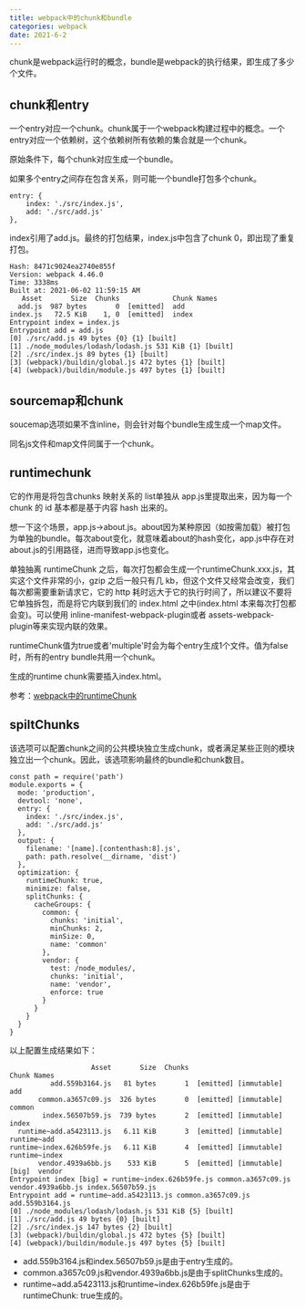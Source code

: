 ```yaml
---
title: webpack中的chunk和bundle
categories: webpack
date: 2021-6-2
---
```


chunk是webpack运行时的概念，bundle是webpack的执行结果，即生成了多少个文件。

## chunk和entry

一个entry对应一个chunk。chunk属于一个webpack构建过程中的概念。一个entry对应一个依赖树，这个依赖树所有依赖的集合就是一个chunk。

原始条件下，每个chunk对应生成一个bundle。

如果多个entry之间存在包含关系，则可能一个bundle打包多个chunk。
```
entry: {
    index: './src/index.js',
    add: './src/add.js'
},
```
 index引用了add.js。最终的打包结果，index.js中包含了chunk 0，即出现了重复打包。
```
Hash: 8471c9024ea2740e855f
Version: webpack 4.46.0
Time: 3338ms
Built at: 2021-06-02 11:59:15 AM
   Asset       Size  Chunks             Chunk Names
  add.js  987 bytes       0  [emitted]  add
index.js   72.5 KiB    1, 0  [emitted]  index
Entrypoint index = index.js
Entrypoint add = add.js
[0] ./src/add.js 49 bytes {0} {1} [built]
[1] ./node_modules/lodash/lodash.js 531 KiB {1} [built]
[2] ./src/index.js 89 bytes {1} [built]
[3] (webpack)/buildin/global.js 472 bytes {1} [built]
[4] (webpack)/buildin/module.js 497 bytes {1} [built]
```

## sourcemap和chunk

soucemap选项如果不含inline，则会针对每个bundle生成生成一个map文件。

同名js文件和map文件同属于一个chunk。

## runtimechunk
它的作用是将包含chunks 映射关系的 list单独从 app.js里提取出来，因为每一个 chunk 的 id 基本都是基于内容 hash 出来的。

想一下这个场景，app.js->about.js。about因为某种原因（如按需加载）被打包为单独的bundle。每次about变化，就意味着about的hash变化，app.js中存在对about.js的引用路径，进而导致app.js也变化。

单独抽离 runtimeChunk 之后，每次打包都会生成一个runtimeChunk.xxx.js，其实这个文件非常的小，gzip 之后一般只有几 kb，但这个文件又经常会改变，我们每次都需要重新请求它，它的 http 耗时远大于它的执行时间了，所以建议不要将它单独拆包，而是将它内联到我们的 index.html 之中(index.html 本来每次打包都会变)。可以使用 inline-manifest-webpack-plugin或者 assets-webpack-plugin等来实现内联的效果。

runtimeChunk值为true或者'multiple'时会为每个entry生成1个文件。值为false时，所有的entry bundle共用一个chunk。

生成的runtime chunk需要插入index.html。

参考：[webpack中的runtimeChunk](https://daihaoxin.github.io/post/97178d24.html)

## spiltChunks

该选项可以配置chunk之间的公共模块独立生成chunk，或者满足某些正则的模块独立出一个chunk。因此，该选项影响最终的bundle和chunk数目。
```
const path = require('path')
module.exports = {
  mode: 'production',
  devtool: 'none',
  entry: {
    index: './src/index.js',
    add: './src/add.js'
  },
  output: {
    filename: '[name].[contenthash:8].js',
    path: path.resolve(__dirname, 'dist')
  },
  optimization: {
    runtimeChunk: true,
    minimize: false,
    splitChunks: {
      cacheGroups: {
        common: {
          chunks: 'initial',
          minChunks: 2,
          minSize: 0,
          name: 'common'
        },
        vendor: {
          test: /node_modules/,
          chunks: 'initial',
          name: 'vendor',
          enforce: true
        }
      }
    }
  }
}
```

以上配置生成结果如下：
```
                    Asset       Size  Chunks                                Chunk Names
          add.559b3164.js   81 bytes       1  [emitted] [immutable]         add
       common.a3657c09.js  326 bytes       0  [emitted] [immutable]         common
        index.56507b59.js  739 bytes       2  [emitted] [immutable]         index
  runtime~add.a5423113.js   6.11 KiB       3  [emitted] [immutable]         runtime~add
runtime~index.626b59fe.js   6.11 KiB       4  [emitted] [immutable]         runtime~index
       vendor.4939a6bb.js    533 KiB       5  [emitted] [immutable]  [big]  vendor
Entrypoint index [big] = runtime~index.626b59fe.js common.a3657c09.js vendor.4939a6bb.js index.56507b59.js
Entrypoint add = runtime~add.a5423113.js common.a3657c09.js add.559b3164.js
[0] ./node_modules/lodash/lodash.js 531 KiB {5} [built]
[1] ./src/add.js 49 bytes {0} [built]
[2] ./src/index.js 147 bytes {2} [built]
[3] (webpack)/buildin/global.js 472 bytes {5} [built]
[4] (webpack)/buildin/module.js 497 bytes {5} [built]
```

* add.559b3164.js和index.56507b59.js是由于entry生成的。
* common.a3657c09.js和vendor.4939a6bb.js是由于splitChunks生成的。
* runtime~add.a5423113.js和runtime~index.626b59fe.js是由于runtimeChunk: true生成的。
